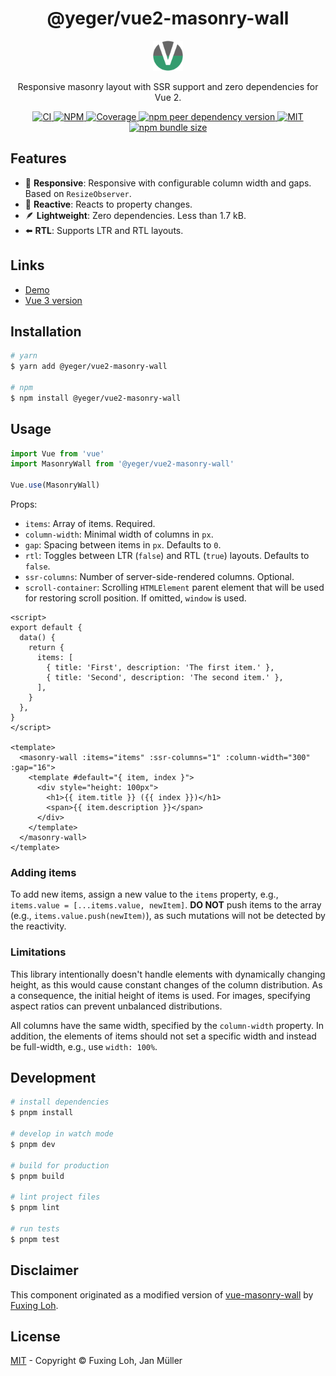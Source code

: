 <h1 align="center">@yeger/vue2-masonry-wall</h1>

<p align="center">
  <img src="https://github.com/DerYeger/yeger/raw/main/docs/vue2-masonry-wall-docs/public/logo.png" alt="Logo" width="48px" height="48px">
</p>

<p align="center">
  Responsive masonry layout with SSR support and zero dependencies for Vue 2.
</p>

<p align="center">
  <a href="https://github.com/DerYeger/yeger/actions/workflows/ci.yml">
    <img alt="CI" src="https://img.shields.io/github/actions/workflow/status/DerYeger/yeger/ci.yml?branch=main&label=ci&logo=github&color=#4DC71F">
  </a>
  <a href="https://www.npmjs.com/package/@yeger/vue2-masonry-wall">
    <img alt="NPM" src="https://img.shields.io/npm/v/@yeger/vue2-masonry-wall?logo=npm">
  </a>
  <a href="https://app.codecov.io/gh/DerYeger/yeger/tree/main/packages/vue2-masonry-wall">
    <img alt="Coverage" src="https://codecov.io/gh/DerYeger/yeger/branch/main/graph/badge.svg?token=DjcvNlg4hd&flag=vue2-masonry-wall">
  </a>
  <a href="https://www.npmjs.com/package/vue">
    <img alt="npm peer dependency version" src="https://img.shields.io/npm/dependency-version/@yeger/vue2-masonry-wall/peer/vue">
  </a>
  <a href="https://opensource.org/licenses/MIT">
    <img alt="MIT" src="https://img.shields.io/npm/l/@yeger/vue2-masonry-wall?color=%234DC71F">
  </a>
  <a href="https://bundlephobia.com/package/@yeger/vue2-masonry-wall">
    <img alt="npm bundle size" src="https://img.shields.io/bundlephobia/minzip/@yeger/vue2-masonry-wall">
  </a>
</p>

## Features

- 📱 **Responsive**: Responsive with configurable column width and gaps. Based on `ResizeObserver`.
- 🔁 **Reactive**: Reacts to property changes.
- 🪶 **Lightweight**: Zero dependencies. Less than 1.7 kB.
- ⬅️ **RTL**: Supports LTR and RTL layouts.

## Links

- [Demo](https://vue2-masonry-wall.yeger.eu/)
- [Vue 3 version](https://github.com/DerYeger/yeger/tree/main/packages/vue-masonry-wall)

## Installation

```bash
# yarn
$ yarn add @yeger/vue2-masonry-wall

# npm
$ npm install @yeger/vue2-masonry-wall
```

## Usage

```typescript
import Vue from 'vue'
import MasonryWall from '@yeger/vue2-masonry-wall'

Vue.use(MasonryWall)
```

Props:

- `items`: Array of items. Required.
- `column-width`: Minimal width of columns in `px`.
- `gap`: Spacing between items in `px`. Defaults to `0`.
- `rtl`: Toggles between LTR (`false`) and RTL (`true`) layouts. Defaults to `false`.
- `ssr-columns`: Number of server-side-rendered columns. Optional.
- `scroll-container`: Scrolling `HTMLElement` parent element that will be used for restoring scroll position. If omitted, `window` is used.

```vue
<script>
export default {
  data() {
    return {
      items: [
        { title: 'First', description: 'The first item.' },
        { title: 'Second', description: 'The second item.' },
      ],
    }
  },
}
</script>

<template>
  <masonry-wall :items="items" :ssr-columns="1" :column-width="300" :gap="16">
    <template #default="{ item, index }">
      <div style="height: 100px">
        <h1>{{ item.title }} ({{ index }})</h1>
        <span>{{ item.description }}</span>
      </div>
    </template>
  </masonry-wall>
</template>
```

### Adding items

To add new items, assign a new value to the `items` property, e.g., `items.value = [...items.value, newItem]`.
**DO NOT** push items to the array (e.g., `items.value.push(newItem)`), as such mutations will not be detected by the reactivity.

### Limitations

This library intentionally doesn't handle elements with dynamically changing height, as this would cause constant changes of the column distribution.
As a consequence, the initial height of items is used.
For images, specifying aspect ratios can prevent unbalanced distributions.

All columns have the same width, specified by the `column-width` property.
In addition, the elements of items should not set a specific width and instead be full-width, e.g., use `width: 100%`.

## Development

```bash
# install dependencies
$ pnpm install

# develop in watch mode
$ pnpm dev

# build for production
$ pnpm build

# lint project files
$ pnpm lint

# run tests
$ pnpm test
```

## Disclaimer

This component originated as a modified version of [vue-masonry-wall](https://github.com/fuxingloh/vue-masonry-wall) by [Fuxing Loh](https://github.com/fuxingloh).

## License

[MIT](https://github.com/DerYeger/yeger/blob/main/packages/vue2-masonry-wall/LICENSE) - Copyright &copy; Fuxing Loh, Jan Müller
